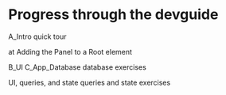 # Progress through the devguide

A_Intro
quick tour

at Adding the Panel to a Root element

B_UI
C_App_Database
database exercises

UI, queries, and state
queries and state exercises
